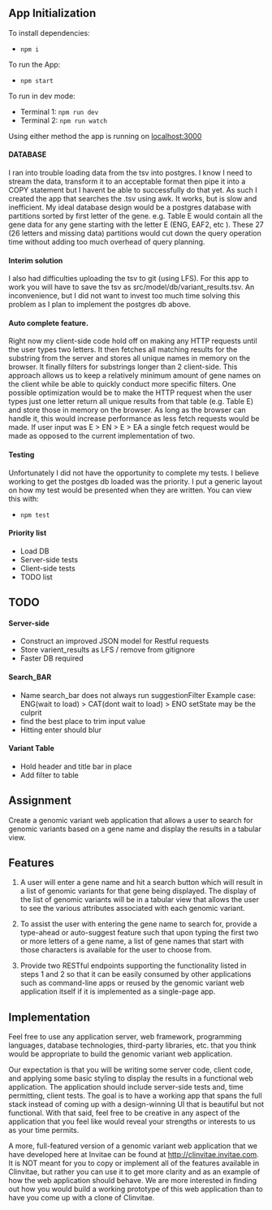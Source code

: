 ## App Initialization
To install dependencies:   
* ``` npm i ```   

To run the App:   
* ``` npm start ```  

To run in dev mode:    
* Terminal 1: ``` npm run dev ```   
* Terminal 2: ``` npm run watch ```

Using either method the app is running on [localhost:3000](http://localhost:3000/)

#### DATABASE

I ran into trouble loading data from the tsv into postgres. I know I need to stream the data, transform it to an acceptable format then pipe it into a COPY statement but I havent be able to successfully do that yet. As such I created the app that searches the .tsv using awk. It works, but is slow and inefficient. My ideal database design would be a postgres database with partitions sorted by first letter of the gene. e.g. Table E would contain all the gene data for any gene starting with the letter E (ENG, EAF2, etc ). These 27 (26 letters and missing data) partitions would cut down the query operation time without adding too much overhead of query planning.

#### Interim  solution
I also had difficulties uploading the tsv to git (using LFS). For this app to work you will have to save the tsv as src/model/db/variant_results.tsv. An inconvenience, but I did not want to invest too much time solving this problem as I plan to implement the postgres db above.

#### Auto complete feature.
Right now my client-side code hold off on making any HTTP requests until the user types two letters. It then fetches all matching results for the substring from the server and stores all unique names in memory on the browser. It finally filters for substrings longer than 2 client-side. This approach allows us to keep a relatively minimum amount of gene names on the client while be able to quickly conduct more specific filters. One possible optimization would be to make the HTTP request when the user types just one letter return all unique results from that table (e.g. Table E) and store those in memory on the browser. As long as the browser can handle it, this would increase performance as less fetch requests would be made. If user input was E > EN > E > EA a single fetch request would be made as opposed to the current implementation of two.

#### Testing
Unfortunately I did not have the opportunity to complete my tests. I believe working to get the postges db loaded was the priority. I put a generic  layout on how my test would be presented when they are written. You can view this with:    
* ``` npm test ```

#### Priority list
* Load DB
* Server-side tests
* Client-side tests
* TODO list 

## TODO
#### Server-side
* Construct an improved JSON model for Restful requests  
* Store varient_results as LFS / remove from gitignore
* Faster DB required

#### Search_BAR
* Name search_bar does not always run suggestionFilter
  Example case:
    ENG(wait to load) > CAT(dont wait to load) > ENO
    setState may be the culprit
* find the best place to trim input value
* Hitting enter should blur

#### Variant Table
* Hold header and title bar in place
* Add filter to table

Assignment
-----------------
Create a genomic variant web application that allows a user to search for genomic variants based on a gene name and display the results in a tabular view.

Features
-------------  
1) A user will enter a gene name and hit a search button which will result in a list of genomic variants for that gene being displayed.  The display of the list of genomic variants will be in a tabular view that allows the user to see the various attributes associated with each genomic variant.

2) To assist the user with entering the gene name to search for, provide a type-ahead or auto-suggest feature such that upon typing the first two or more letters of a gene name, a list of gene names that start with those characters is available for the user to choose from.

3) Provide two RESTful endpoints supporting the functionality listed in steps 1 and 2 so that it can be easily consumed by other applications such as command-line apps or reused by the genomic variant web application itself if it is implemented as a single-page app.

Implementation
----------------------
Feel free to use any application server, web framework, programming languages, database technologies, third-party libraries, etc. that you think would be appropriate to build the genomic variant web application.

Our expectation is that you will be writing some server code, client code, and applying some basic styling to display the results in a functional web application.  The application should include server-side tests and, time permitting, client tests.  The goal is to have a working app that spans the full stack instead of coming up with a design-winning UI that is beautiful but not functional.  With that said, feel free to be creative in any aspect of the application that you feel like would reveal your strengths or interests to us as your time permits.  

A more, full-featured version of a genomic variant web application that we have developed here at Invitae can be found at http://clinvitae.invitae.com.  It is NOT meant for you to copy or implement all of the features available in Clinvitae, but rather you can use it to get more clarity and as an example of how the web application should behave.  We are more interested in finding out how you would build a working prototype of this web application than to have you come up with a clone of Clinvitae.
